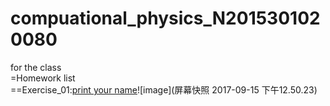 # compuational_physics_N2015301020080
for the class  
=Homework list  
==Exercise_01:[print your name](temp.py)![image](屏幕快照 2017-09-15 下午12.50.23)
